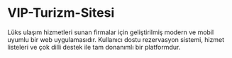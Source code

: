 # VIP-Turizm-Sitesi
Lüks ulaşım hizmetleri sunan firmalar için geliştirilmiş modern ve mobil uyumlu bir web uygulamasıdır. Kullanıcı dostu rezervasyon sistemi, hizmet listeleri ve çok dilli destek  ile tam donanımlı bir platformdur.
